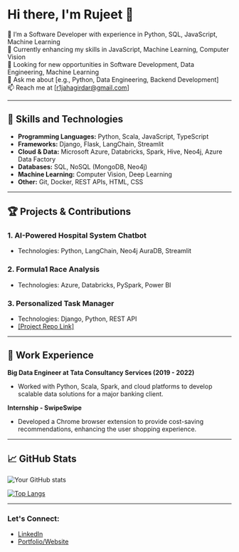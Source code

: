 # Hi there, I'm Rujeet 👋

🔭 I’m a Software Developer with experience in Python, SQL, JavaScript, Machine Learning  
🌱 Currently enhancing my skills in JavaScript, Machine Learning, Computer Vision  
👯 Looking for new opportunities in Software Development, Data Engineering, Machine Learning  
💬 Ask me about [e.g., Python, Data Engineering, Backend Development]  
📫 Reach me at [r1jahagirdar@gmail.com]  

---

## 🚀 Skills and Technologies

- **Programming Languages:** Python, Scala, JavaScript, TypeScript
- **Frameworks:** Django, Flask, LangChain, Streamlit
- **Cloud & Data:** Microsoft Azure, Databricks, Spark, Hive, Neo4j, Azure Data Factory
- **Databases:** SQL, NoSQL (MongoDB, Neo4j)
- **Machine Learning:** Computer Vision, Deep Learning
- **Other:** Git, Docker, REST APIs, HTML, CSS

---

## 🏆 Projects & Contributions

### 1. **AI-Powered Hospital System Chatbot**
- Technologies: Python, LangChain, Neo4j AuraDB, Streamlit

### 2. **Formula1 Race Analysis**
- Technologies: Azure, Databricks, PySpark, Power BI

### 3. **Personalized Task Manager**
- Technologies: Django, Python, REST API
- [[Project Repo Link]](https://github.com/rujeetjahagirdar/django_todo.git)

---

## 💼 Work Experience

**Big Data Engineer at Tata Consultancy Services (2019 - 2022)**  
- Worked with Python, Scala, Spark, and cloud platforms to develop scalable data solutions for a major banking client.

**Internship - SwipeSwipe**  
- Developed a Chrome browser extension to provide cost-saving recommendations, enhancing the user shopping experience.

---

## 📈 GitHub Stats

![Your GitHub stats](https://github-readme-stats.vercel.app/api?username=rujeetjahagirdar&show_icons=true&theme=radical)

[![Top Langs](https://github-readme-stats.vercel.app/api/top-langs/?username=rujeetjahagirdar&layout=compact)](https://github.com/rujeetjahagirdar)

---

### Let's Connect:
- [LinkedIn](https://www.linkedin.com/in/rujeet-jahagirdar)
- [Portfolio/Website](#)

